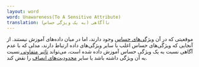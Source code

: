 ```yaml
---
layout: word
word: Unawareness(To A Sensitive Attribute)
translation: ناآگاهی (به یک ویژگی حساس)
---
```


موقعیتی که در آن [ویژگی‌های حساس](/s/sensitive_attribute) وجود دارند، اما در میان داد‌ه‌های آموزش نیستند. از آنجایی که ویژگی‌های حساس اغلب با سایر ویژگی‌های داده‌ ارتباط دارند، مدلی که با عدم آگاهی نسبت به یک ویژگی حساس آموزش داده شده است، می‌تواند [تاثیر متفاوتی ](/d/disparate_impact)نسبت به آن ویژگی داشته باشد یا سایر [محدودیت‌های انصاف](/f/fairness_constraint) را نقض کند.
